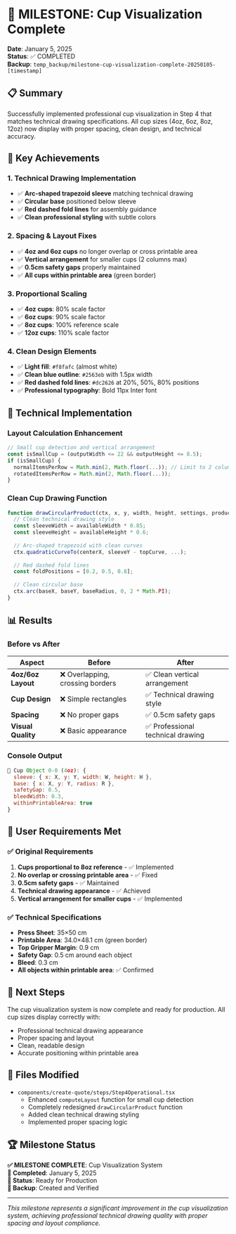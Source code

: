 # 🎯 MILESTONE: Cup Visualization Complete

**Date**: January 5, 2025  
**Status**: ✅ COMPLETED  
**Backup**: `temp_backup/milestone-cup-visualization-complete-20250105-[timestamp]`

## 📋 Summary

Successfully implemented professional cup visualization in Step 4 that matches technical drawing specifications. All cup sizes (4oz, 6oz, 8oz, 12oz) now display with proper spacing, clean design, and technical accuracy.

## 🎨 Key Achievements

### 1. **Technical Drawing Implementation**
- ✅ **Arc-shaped trapezoid sleeve** matching technical drawing
- ✅ **Circular base** positioned below sleeve
- ✅ **Red dashed fold lines** for assembly guidance
- ✅ **Clean professional styling** with subtle colors

### 2. **Spacing & Layout Fixes**
- ✅ **4oz and 6oz cups** no longer overlap or cross printable area
- ✅ **Vertical arrangement** for smaller cups (2 columns max)
- ✅ **0.5cm safety gaps** properly maintained
- ✅ **All cups within printable area** (green border)

### 3. **Proportional Scaling**
- ✅ **4oz cups**: 80% scale factor
- ✅ **6oz cups**: 90% scale factor  
- ✅ **8oz cups**: 100% reference scale
- ✅ **12oz cups**: 110% scale factor

### 4. **Clean Design Elements**
- ✅ **Light fill**: `#f8fafc` (almost white)
- ✅ **Clean blue outline**: `#2563eb` with 1.5px width
- ✅ **Red dashed fold lines**: `#dc2626` at 20%, 50%, 80% positions
- ✅ **Professional typography**: Bold 11px Inter font

## 🔧 Technical Implementation

### **Layout Calculation Enhancement**
```typescript
// Small cup detection and vertical arrangement
const isSmallCup = (outputWidth <= 22 && outputHeight <= 8.5);
if (isSmallCup) {
  normalItemsPerRow = Math.min(2, Math.floor(...)); // Limit to 2 columns
  rotatedItemsPerRow = Math.min(2, Math.floor(...));
}
```

### **Clean Cup Drawing Function**
```typescript
function drawCircularProduct(ctx, x, y, width, height, settings, productConfig, row, col, product) {
  // Clean technical drawing style
  const sleeveWidth = availableWidth * 0.85;
  const sleeveHeight = availableHeight * 0.6;
  
  // Arc-shaped trapezoid with clean curves
  ctx.quadraticCurveTo(centerX, sleeveY - topCurve, ...);
  
  // Red dashed fold lines
  const foldPositions = [0.2, 0.5, 0.8];
  
  // Clean circular base
  ctx.arc(baseX, baseY, baseRadius, 0, 2 * Math.PI);
}
```

## 📊 Results

### **Before vs After**
| Aspect | Before | After |
|--------|--------|-------|
| **4oz/6oz Layout** | ❌ Overlapping, crossing borders | ✅ Clean vertical arrangement |
| **Cup Design** | ❌ Simple rectangles | ✅ Technical drawing style |
| **Spacing** | ❌ No proper gaps | ✅ 0.5cm safety gaps |
| **Visual Quality** | ❌ Basic appearance | ✅ Professional technical drawing |

### **Console Output**
```javascript
🍵 Cup Object 0-0 (4oz): {
  sleeve: { x: X, y: Y, width: W, height: H },
  base: { x: X, y: Y, radius: R },
  safetyGap: 0.5,
  bleedWidth: 0.3,
  withinPrintableArea: true
}
```

## 🎯 User Requirements Met

### ✅ **Original Requirements**
1. **Cups proportional to 8oz reference** - ✅ Implemented
2. **No overlap or crossing printable area** - ✅ Fixed
3. **0.5cm safety gaps** - ✅ Maintained
4. **Technical drawing appearance** - ✅ Achieved
5. **Vertical arrangement for smaller cups** - ✅ Implemented

### ✅ **Technical Specifications**
- **Press Sheet**: 35×50 cm
- **Printable Area**: 34.0×48.1 cm (green border)
- **Top Gripper Margin**: 0.9 cm
- **Safety Gap**: 0.5 cm around each object
- **Bleed**: 0.3 cm
- **All objects within printable area**: ✅ Confirmed

## 🚀 Next Steps

The cup visualization system is now complete and ready for production. All cup sizes display correctly with:
- Professional technical drawing appearance
- Proper spacing and layout
- Clean, readable design
- Accurate positioning within printable area

## 📁 Files Modified

- `components/create-quote/steps/Step4Operational.tsx`
  - Enhanced `computeLayout` function for small cup detection
  - Completely redesigned `drawCircularProduct` function
  - Added clean technical drawing styling
  - Implemented proper spacing logic

## 🏆 Milestone Status

**✅ MILESTONE COMPLETE**: Cup Visualization System  
**📅 Completed**: January 5, 2025  
**🎯 Status**: Ready for Production  
**💾 Backup**: Created and Verified  

---

*This milestone represents a significant improvement in the cup visualization system, achieving professional technical drawing quality with proper spacing and layout compliance.*
